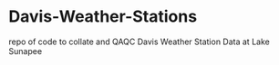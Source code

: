 # Davis-Weather-Stations
repo of code to collate and QAQC Davis Weather Station Data at Lake Sunapee
